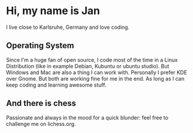 # Hi, my name is Jan

I live close to Karlsruhe, Germany and love coding.

## Operating System

Since I'm a huge fan of open source, I code most of the time in a Linux Distribution (like in example Debian, Kubuntu or ubuntu studio). But Windows and Mac are also a thing I can work with. Personally I prefer KDE over Gnome. But both are working fine for me in the end. As long as I can keep coding and learning awesome stuff.

## And there is chess

Passionate and always in the mood for a quick blunder: feel free to challenge me on lichess.org.
